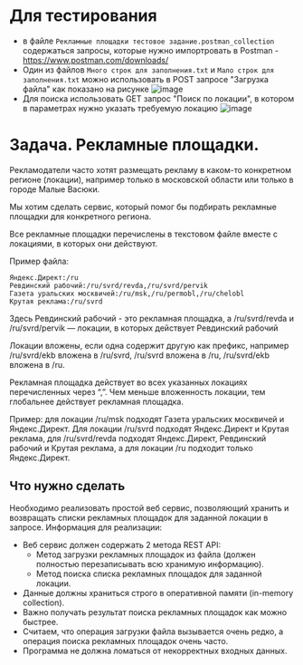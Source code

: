 # Для тестирования

 - в файле ```Рекламные площадки тестовое задание.postman_collection``` содержаться запросы, которые нужно импортровать в Postman - https://www.postman.com/downloads/
 - Один из файлов ```Много строк для заполнения.txt``` и ```Мало строк для заполнения.txt``` можно использовать в POST запросе "Загрузка файла" как показано на рисунке
![image](https://github.com/user-attachments/assets/5fd11054-b146-4fff-aba2-d20ed3cbafd5)
 - Для поиска использовать GET запрос "Поиск по локации", в котором в параметрах нужно указать требуемую локацию
![image](https://github.com/user-attachments/assets/a86de101-8d6b-4672-88cd-87c2794cfb55)


# Задача. Рекламные площадки.
Рекламодатели часто хотят размещать рекламу в каком-то конкретном регионе (локации), например только в московской области или только в городе Малые Васюки.

Мы хотим сделать сервис, который помог бы подбирать рекламные площадки для конкретного региона. 

Все рекламные площадки перечислены в текстовом файле вместе с локациями, в которых они действуют.

Пример файла:
```
Яндекс.Директ:/ru
Ревдинский рабочий:/ru/svrd/revda,/ru/svrd/pervik
Газета уральских москвичей:/ru/msk,/ru/permobl,/ru/chelobl
Крутая реклама:/ru/svrd
```

Здесь Ревдинский рабочий - это рекламная площадка, a /ru/svrd/revda и /ru/svrd/pervik — локации, в которых действует Ревдинский рабочий

Локации вложены, если одна содержит другую как префикс, например /ru/svrd/ekb вложена в /ru/svrd, /ru/svrd вложена в /ru, /ru/svrd/ekb вложена в /ru.

Рекламная площадка действует во всех указанных локациях перечисленных через “,”. Чем меньше вложенность локации, тем глобальнее действует рекламная площадка.

Пример: для локации /ru/msk подходят Газета уральских москвичей и Яндекс.Директ. Для локации /ru/svrd подходят Яндекс.Директ и Крутая реклама, для /ru/svrd/revda подходят Яндекс.Директ,  Ревдинский рабочий и Крутая реклама, а для локации /ru подходит только Яндекс.Директ.

## Что нужно сделать
Необходимо реализовать простой веб сервис, позволяющий хранить и возвращать списки рекламных площадок для заданной локации в запросе. 
Информация для реализации:
- Веб сервис должен содержать 2 метода REST API:
  - Метод загрузки рекламных площадок из файла (должен полностью перезаписывать всю хранимую информацию).
  - Метод поиска списка рекламных площадок для заданной локации.
- Данные должны храниться строго в оперативной памяти (in-memory collection).
- Важно получать результат поиска рекламных площадок как можно быстрее.
- Считаем, что операция загрузки файла вызывается очень редко, а операция поиска рекламных площадок очень часто.
- Программа не должна ломаться от некорректных входных данных.

